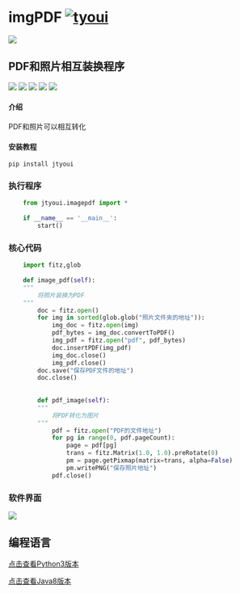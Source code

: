 # **imgPDF** [![tyoui](https://github.com/zhangwei0530/logo/blob/master/logo/photolog.png?raw=true)](http://www.jtyoui.com)

[![](https://github.com/zhangwei0530/logo/blob/master/logo/logo.png?raw=true)](http://www.jtyoui.com)

## PDF和照片相互装换程序
[![](https://img.shields.io/badge/个人网站-jtyoui-yellow.com.svg)](https://www.jtyoui.com/)
[![](https://img.shields.io/badge/Python-3.6-green.svg)]()
[![](https://img.shields.io/badge/BlogWeb-Tyoui-bule.svg)](http://www.tyoui.cn)
[![](https://img.shields.io/badge/Email-jtyoui@qq.com-red.svg)]()
[![](https://img.shields.io/badge/项目-jtyoui.imagepdf-black.svg)]()


#### 介绍
PDF和照片可以相互转化


#### 安装教程

    pip install jtyoui


### 执行程序
```python
    from jtyoui.imagepdf import *
    
    if __name__ == '__main__':
        start()
```

### 核心代码
```Python
    import fitz,glob
    
    def image_pdf(self):
    """
        将照片装换为PDF
    """
        doc = fitz.open()
        for img in sorted(glob.glob("照片文件夹的地址")):
            img_doc = fitz.open(img)
            pdf_bytes = img_doc.convertToPDF()
            img_pdf = fitz.open("pdf", pdf_bytes)
            doc.insertPDF(img_pdf)
            img_doc.close()
            img_pdf.close()
        doc.save("保存PDF文件的地址")
        doc.close()
        
        
        def pdf_image(self):
        """
            将PDF转化为图片
        """
            pdf = fitz.open("PDF的文件地址")
            for pg in range(0, pdf.pageCount):
                page = pdf[pg]
                trans = fitz.Matrix(1.0, 1.0).preRotate(0)
                pm = page.getPixmap(matrix=trans, alpha=False)
                pm.writePNG("保存照片地址")
            pdf.close()
```

### 软件界面
![](https://github.com/jtyoui/logo/blob/master/img_pdf.png?raw=true)

## 编程语言
[点击查看Python3版本](https://gitee.com/tyoui/imgPDF)

[点击查看Java8版本](https://gitee.com/tyoui/jpdf)